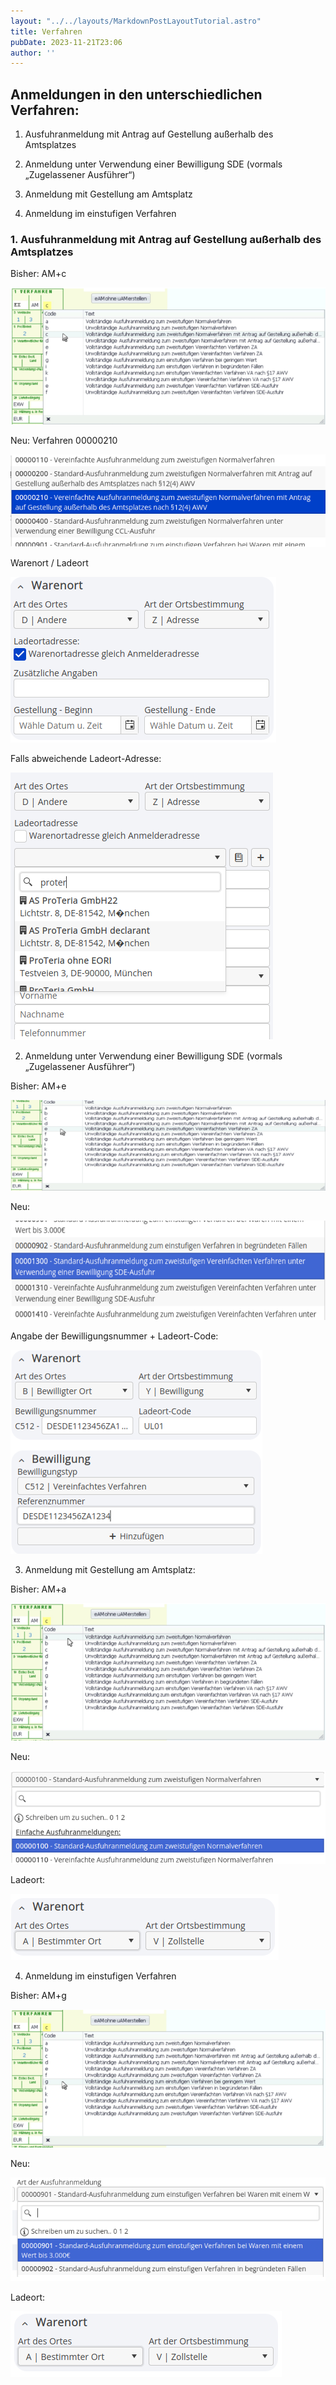 ```yaml
---
layout: "../../layouts/MarkdownPostLayoutTutorial.astro"
title: Verfahren
pubDate: 2023-11-21T23:06
author: ''
---
```


## **Anmeldungen in den unterschiedlichen Verfahren:**



1.  Ausfuhranmeldung mit Antrag auf Gestellung außerhalb des Amtsplatzes

2.  Anmeldung unter Verwendung einer Bewilligung SDE (vormals „Zugelassener Ausführer“)

3.  Anmeldung mit Gestellung am Amtsplatz

4.  Anmeldung im einstufigen Verfahren

### 1. Ausfuhranmeldung mit Antrag auf Gestellung außerhalb des Amtsplatzes

Bisher: AM+c

![image-abde2a.png](../../images/tutorials/image-abde2a.png)

Neu: Verfahren 00000210

![image-4977a9.png](../../images/tutorials/image-4977a9.png)

Warenort / Ladeort

![image-5ec0f7.png](../../images/tutorials/image-5ec0f7.png)

Falls abweichende Ladeort-Adresse:

![image-85d142.png](../../images/tutorials/image-85d142.png)

2. Anmeldung unter Verwendung einer Bewilligung SDE (vormals „Zugelassener Ausführer“)

Bisher: AM+e

![image-def0df.png](../../images/tutorials/image-def0df.png)

Neu:

![image-81664b.png](../../images/tutorials/image-81664b.png)

Angabe der Bewilligungsnummer + Ladeort-Code:

![image-92360a.png](../../images/tutorials/image-92360a.png)

3. Anmeldung mit Gestellung am Amtsplatz:

Bisher: AM+a

![image-e5b9dd.png](../../images/tutorials/image-e5b9dd.png)

Neu:

![image-cd6a17.png](../../images/tutorials/image-cd6a17.png)

Ladeort:

![image-9a3d0d.png](../../images/tutorials/image-9a3d0d.png)

4. Anmeldung im einstufigen Verfahren

Bisher: AM+g

![image-d2a1a6.png](../../images/tutorials/image-d2a1a6.png)

Neu:

![image-310e5f.png](../../images/tutorials/image-310e5f.png)

Ladeort:

![image-c1540d.png](../../images/tutorials/image-c1540d.png)